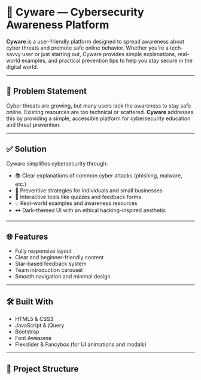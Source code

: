 # 🔐 Cyware — Cybersecurity Awareness Platform

**Cyware** is a user-friendly platform designed to spread awareness about cyber threats and promote safe online behavior. Whether you're a tech-savvy user or just starting out, Cyware provides simple explanations, real-world examples, and practical prevention tips to help you stay secure in the digital world.

---

## 🚨 Problem Statement

Cyber threats are growing, but many users lack the awareness to stay safe online. Existing resources are too technical or scattered. **Cyware** addresses this by providing a simple, accessible platform for cybersecurity education and threat prevention.

---

## ✅ Solution

Cyware simplifies cybersecurity through:

- 📚 Clear explanations of common cyber attacks (phishing, malware, etc.)
- 🔐 Preventive strategies for individuals and small businesses
- 🧠 Interactive tools like quizzes and feedback forms
- 💡 Real-world examples and awareness resources
- 🕶️ Dark-themed UI with an ethical hacking-inspired aesthetic

---

## 🌐 Features

- Fully responsive layout  
- Clear and beginner-friendly content  
- Star-based feedback system  
- Team introduction carousel  
- Smooth navigation and minimal design

---

## 🛠️ Built With

- HTML5 & CSS3  
- JavaScript & jQuery  
- Bootstrap  
- Font Awesome  
- Flexslider & Fancybox (for UI animations and modals)

---

## 📁 Project Structure

